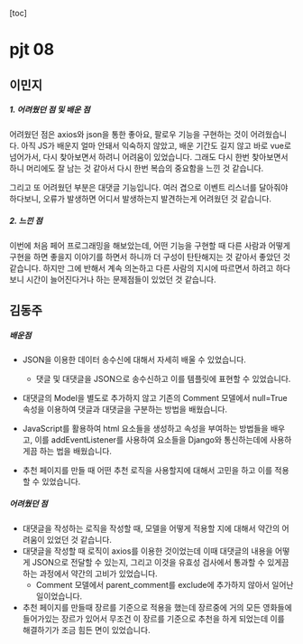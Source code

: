 [toc]

# pjt 08

## 이민지

##### 1. 어려웠던 점 및 배운 점    

어려웠던 점은 axios와 json을 통한 좋아요, 팔로우 기능을 구현하는 것이 어려웠습니다. 아직 JS가 배운지 얼마 안돼서 익숙하지 않았고, 배운 기간도 길지 않고 바로 vue로 넘어가서, 다시 찾아보면서 하려니 어려움이 있었습니다. 그래도 다시 한번 찾아보면서 하니 머리에도 잘 남는 것 같아서 다시 한번 복습의 중요함을 느낀 것 같습니다.

그리고 또 어려웠던 부분은 대댓글 기능입니다. 여러 겹으로 이벤트 리스너를 달아줘야 하다보니, 오류가 발생하면 어디서 발생하는지 발견하는게 어려웠던 것 같습니다.     

##### 2. 느낀 점

이번에 처음 페어 프로그래밍을 해보았는데, 어떤 기능을 구현할 때 다른 사람과 어떻게 구현을 하면 좋을지 이야기를 하면서 하니까 더 구성이 탄탄해지는 것 같아서 좋았던 것 같습니다. 하지만 그에 반해서 계속 의논하고 다른 사람의 지시에 따르면서 하려고 하다보니 시간이 늘어진다거나 하는 문제점들이 있었던 것 같습니다.






##  김동주

##### 배운점
- JSON을 이용한 데이터 송수신에 대해서 자세히 배울 수 있었습니다.
  - 댓글 및 대댓글을 JSON으로 송수신하고 이를 템플릿에 표현할 수 있었습니다.

- 대댓글의 Model을 별도로 추가하지 않고 기존의 Comment 모델에서 null=True 속성을 이용하여 댓글과 대댓글을 구분하는 방법을 배웠습니다.

- JavaScript를 활용하여 html 요소들을 생성하고 속성을 부여하는 방법들을 배우고, 이를 addEventListener를 사용하여 요소들을 Django와 통신하는데에 사용하게끔 하는 법을 배웠습니다.

- 추천 페이지를 만들 때 어떤 추천 로직을 사용할지에 대해서 고민을 하고 이를 적용할 수 있었습니다.


##### 어려웠던 점
- 대댓글을 작성하는 로직을 작성할 때, 모델을 어떻게 적용할 지에 대해서 약간의 어려움이 있었던 것 같습니다.
- 대댓글을 작성할 때 로직이 axios를 이용한 것이었는데 이때 대댓글의 내용을 어떻게 JSON으로 전달할 수 있는지, 그리고 이것을 유효성 검사에서 통과할 수 있게끔 하는 과정에서 약간의 고비가 있었습니다.
  - Comment 모델에서 parent_comment를 exclude에 추가하지 않아서 일어난 일이었습니다.
- 추천 페이지를 만들때 장르를 기준으로 적용을 했는데 장르중에 거의 모든 영화들에 들어가있는 장르가 있어서 무조건 이 장르를 기준으로 추천을 하게 되었는데 이를 해결하기가 조금 힘든 면이 있었습니다.